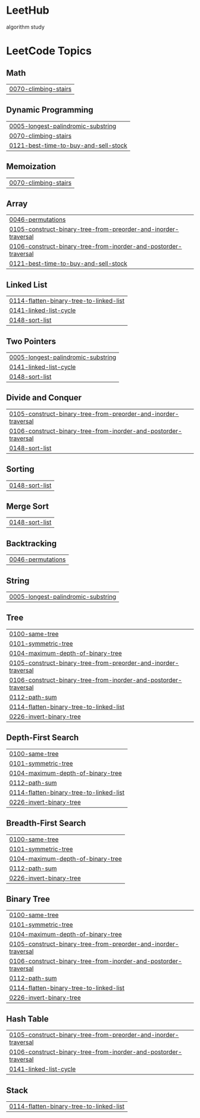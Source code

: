 # LeetHub
algorithm study

<!---LeetCode Topics Start-->
# LeetCode Topics
## Math
|  |
| ------- |
| [0070-climbing-stairs](https://github.com/changhee16/LeetCode/tree/master/0070-climbing-stairs) |
## Dynamic Programming
|  |
| ------- |
| [0005-longest-palindromic-substring](https://github.com/changhee16/LeetCode/tree/master/0005-longest-palindromic-substring) |
| [0070-climbing-stairs](https://github.com/changhee16/LeetCode/tree/master/0070-climbing-stairs) |
| [0121-best-time-to-buy-and-sell-stock](https://github.com/changhee16/LeetCode/tree/master/0121-best-time-to-buy-and-sell-stock) |
## Memoization
|  |
| ------- |
| [0070-climbing-stairs](https://github.com/changhee16/LeetCode/tree/master/0070-climbing-stairs) |
## Array
|  |
| ------- |
| [0046-permutations](https://github.com/changhee16/LeetCode/tree/master/0046-permutations) |
| [0105-construct-binary-tree-from-preorder-and-inorder-traversal](https://github.com/changhee16/LeetCode/tree/master/0105-construct-binary-tree-from-preorder-and-inorder-traversal) |
| [0106-construct-binary-tree-from-inorder-and-postorder-traversal](https://github.com/changhee16/LeetCode/tree/master/0106-construct-binary-tree-from-inorder-and-postorder-traversal) |
| [0121-best-time-to-buy-and-sell-stock](https://github.com/changhee16/LeetCode/tree/master/0121-best-time-to-buy-and-sell-stock) |
## Linked List
|  |
| ------- |
| [0114-flatten-binary-tree-to-linked-list](https://github.com/changhee16/LeetCode/tree/master/0114-flatten-binary-tree-to-linked-list) |
| [0141-linked-list-cycle](https://github.com/changhee16/LeetCode/tree/master/0141-linked-list-cycle) |
| [0148-sort-list](https://github.com/changhee16/LeetCode/tree/master/0148-sort-list) |
## Two Pointers
|  |
| ------- |
| [0005-longest-palindromic-substring](https://github.com/changhee16/LeetCode/tree/master/0005-longest-palindromic-substring) |
| [0141-linked-list-cycle](https://github.com/changhee16/LeetCode/tree/master/0141-linked-list-cycle) |
| [0148-sort-list](https://github.com/changhee16/LeetCode/tree/master/0148-sort-list) |
## Divide and Conquer
|  |
| ------- |
| [0105-construct-binary-tree-from-preorder-and-inorder-traversal](https://github.com/changhee16/LeetCode/tree/master/0105-construct-binary-tree-from-preorder-and-inorder-traversal) |
| [0106-construct-binary-tree-from-inorder-and-postorder-traversal](https://github.com/changhee16/LeetCode/tree/master/0106-construct-binary-tree-from-inorder-and-postorder-traversal) |
| [0148-sort-list](https://github.com/changhee16/LeetCode/tree/master/0148-sort-list) |
## Sorting
|  |
| ------- |
| [0148-sort-list](https://github.com/changhee16/LeetCode/tree/master/0148-sort-list) |
## Merge Sort
|  |
| ------- |
| [0148-sort-list](https://github.com/changhee16/LeetCode/tree/master/0148-sort-list) |
## Backtracking
|  |
| ------- |
| [0046-permutations](https://github.com/changhee16/LeetCode/tree/master/0046-permutations) |
## String
|  |
| ------- |
| [0005-longest-palindromic-substring](https://github.com/changhee16/LeetCode/tree/master/0005-longest-palindromic-substring) |
## Tree
|  |
| ------- |
| [0100-same-tree](https://github.com/changhee16/LeetCode/tree/master/0100-same-tree) |
| [0101-symmetric-tree](https://github.com/changhee16/LeetCode/tree/master/0101-symmetric-tree) |
| [0104-maximum-depth-of-binary-tree](https://github.com/changhee16/LeetCode/tree/master/0104-maximum-depth-of-binary-tree) |
| [0105-construct-binary-tree-from-preorder-and-inorder-traversal](https://github.com/changhee16/LeetCode/tree/master/0105-construct-binary-tree-from-preorder-and-inorder-traversal) |
| [0106-construct-binary-tree-from-inorder-and-postorder-traversal](https://github.com/changhee16/LeetCode/tree/master/0106-construct-binary-tree-from-inorder-and-postorder-traversal) |
| [0112-path-sum](https://github.com/changhee16/LeetCode/tree/master/0112-path-sum) |
| [0114-flatten-binary-tree-to-linked-list](https://github.com/changhee16/LeetCode/tree/master/0114-flatten-binary-tree-to-linked-list) |
| [0226-invert-binary-tree](https://github.com/changhee16/LeetCode/tree/master/0226-invert-binary-tree) |
## Depth-First Search
|  |
| ------- |
| [0100-same-tree](https://github.com/changhee16/LeetCode/tree/master/0100-same-tree) |
| [0101-symmetric-tree](https://github.com/changhee16/LeetCode/tree/master/0101-symmetric-tree) |
| [0104-maximum-depth-of-binary-tree](https://github.com/changhee16/LeetCode/tree/master/0104-maximum-depth-of-binary-tree) |
| [0112-path-sum](https://github.com/changhee16/LeetCode/tree/master/0112-path-sum) |
| [0114-flatten-binary-tree-to-linked-list](https://github.com/changhee16/LeetCode/tree/master/0114-flatten-binary-tree-to-linked-list) |
| [0226-invert-binary-tree](https://github.com/changhee16/LeetCode/tree/master/0226-invert-binary-tree) |
## Breadth-First Search
|  |
| ------- |
| [0100-same-tree](https://github.com/changhee16/LeetCode/tree/master/0100-same-tree) |
| [0101-symmetric-tree](https://github.com/changhee16/LeetCode/tree/master/0101-symmetric-tree) |
| [0104-maximum-depth-of-binary-tree](https://github.com/changhee16/LeetCode/tree/master/0104-maximum-depth-of-binary-tree) |
| [0112-path-sum](https://github.com/changhee16/LeetCode/tree/master/0112-path-sum) |
| [0226-invert-binary-tree](https://github.com/changhee16/LeetCode/tree/master/0226-invert-binary-tree) |
## Binary Tree
|  |
| ------- |
| [0100-same-tree](https://github.com/changhee16/LeetCode/tree/master/0100-same-tree) |
| [0101-symmetric-tree](https://github.com/changhee16/LeetCode/tree/master/0101-symmetric-tree) |
| [0104-maximum-depth-of-binary-tree](https://github.com/changhee16/LeetCode/tree/master/0104-maximum-depth-of-binary-tree) |
| [0105-construct-binary-tree-from-preorder-and-inorder-traversal](https://github.com/changhee16/LeetCode/tree/master/0105-construct-binary-tree-from-preorder-and-inorder-traversal) |
| [0106-construct-binary-tree-from-inorder-and-postorder-traversal](https://github.com/changhee16/LeetCode/tree/master/0106-construct-binary-tree-from-inorder-and-postorder-traversal) |
| [0112-path-sum](https://github.com/changhee16/LeetCode/tree/master/0112-path-sum) |
| [0114-flatten-binary-tree-to-linked-list](https://github.com/changhee16/LeetCode/tree/master/0114-flatten-binary-tree-to-linked-list) |
| [0226-invert-binary-tree](https://github.com/changhee16/LeetCode/tree/master/0226-invert-binary-tree) |
## Hash Table
|  |
| ------- |
| [0105-construct-binary-tree-from-preorder-and-inorder-traversal](https://github.com/changhee16/LeetCode/tree/master/0105-construct-binary-tree-from-preorder-and-inorder-traversal) |
| [0106-construct-binary-tree-from-inorder-and-postorder-traversal](https://github.com/changhee16/LeetCode/tree/master/0106-construct-binary-tree-from-inorder-and-postorder-traversal) |
| [0141-linked-list-cycle](https://github.com/changhee16/LeetCode/tree/master/0141-linked-list-cycle) |
## Stack
|  |
| ------- |
| [0114-flatten-binary-tree-to-linked-list](https://github.com/changhee16/LeetCode/tree/master/0114-flatten-binary-tree-to-linked-list) |
<!---LeetCode Topics End-->